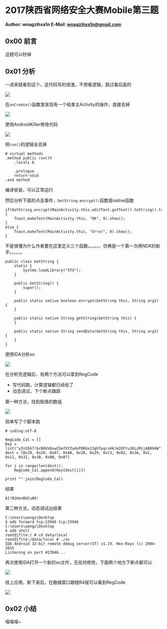 # 2017陕西省网络安全大赛Mobile第三题

**Author: wnagzihxa1n
E-Mail: wnagzihxa1n@gmail.com**

## 0x00 前言
这题可以秒掉

## 0x01 分析
一进来就看到这个，这代码写的很渣，不想看逻辑，跳过看后面的

![](Image/1.png)

在`onCreate()`函数里发现有一个结束主Activity的操作，直接去掉

![](Image/2.png)

使用AndroidKiller修改代码

![](Image/3.png)

把`run()`的逻辑全去掉
```
# virtual methods
.method public run()V
    .locals 0

    .prologue
    return-void
.end method
```

编译安装，可以正常运行

然后分析下面的点击事件，`GetString.encrypt()`函数是native函数
```
if(GetString.encrypt(MainActivity.this.editText.getText().toString().trim())) {
    Toast.makeText(MainActivity.this, "OK", 0).show();
}
else {
    Toast.makeText(MainActivity.this, "Error", 0).show();
}
```

不是很懂为什么作者要在这里定义三个函数。。。。。。仿佛是一个第一次用NDK的新手。。。。。。
```
public class GetString {
    static {
        System.loadLibrary("XTU");
    }

    public GetString() {
        super();
    }

    public static native boolean encrypt(GetString this, String arg1) {
    }

    public static native String getString(GetString this) {
    }

    public static native String sendData(GetString this, String arg1) {
    }
}
````

使用IDA分析so

![](Image/4.png)

在分析完逻辑后，有两个方法可以拿到RegCode
- 写代码跑，计算逻辑都已经给了
- 动态调试，下个断点跟踪

第一种方法，找到赋值的数组

![](Image/5.png)

简单写了个脚本跑
```
# coding:utf-8

RegCode_Cal = []
Key = list("yInS567!bcNOUV8vwCDefXYZadoPQRGx13ghTpqrsHklm2EFtuJKLzMijAB094W")
dest = [0x39, 0x20, 0x07, 0x0A, 0x20, 0x29, 0x13, 0x02, 0x3A, 0xC, 0x11, 0x31, 0x3B, 0x0B, 0x07]

for i in range(len(dest)):
	RegCode_Cal.append(Key[dest[i]])

print "".join(RegCode_Cal)
```

结果
```
A1!N1HenBUCu0O!
```

第二种方法，动态调试出结果
```
C:\Users\wangz\Desktop
$ adb forward tcp:23946 tcp:23946
C:\Users\wangz\Desktop
$ adb shell
root@jflte:/ # cd data/local
root@jflte:/data/local # ./as
IDA Android 32-bit remote debug server(ST) v1.19. Hex-Rays (c) 2004-2015
Listening on port #23946...

```

再次使用IDA打开一个新的so文件，无任何修改，下面两个地方下断点都可以

![](Image/6.png)

挂上应用，断下来后，在数据窗口跟随R4就可以看到RegCode

![](Image/7.png)

## 0x02 小结
喵喵喵~




